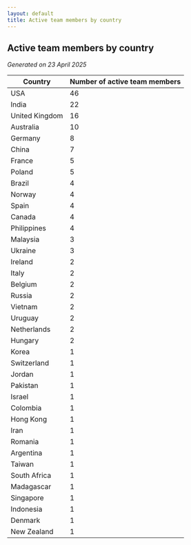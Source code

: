 ```yaml
---
layout: default
title: Active team members by country
---
```

## Active team members by country
*Generated on 23 April 2025*

| Country | Number of active team members |
| --- | --- |
| USA | 46 |
| India | 22 |
| United Kingdom | 16 |
| Australia | 10 |
| Germany | 8 |
| China | 7 |
| France | 5 |
| Poland | 5 |
| Brazil | 4 |
| Norway | 4 |
| Spain | 4 |
| Canada | 4 |
| Philippines | 4 |
| Malaysia | 3 |
| Ukraine | 3 |
| Ireland | 2 |
| Italy | 2 |
| Belgium | 2 |
| Russia | 2 |
| Vietnam | 2 |
| Uruguay | 2 |
| Netherlands | 2 |
| Hungary | 2 |
| Korea | 1 |
| Switzerland | 1 |
| Jordan | 1 |
| Pakistan | 1 |
| Israel | 1 |
| Colombia | 1 |
| Hong Kong | 1 |
| Iran | 1 |
| Romania | 1 |
| Argentina | 1 |
| Taiwan | 1 |
| South Africa | 1 |
| Madagascar | 1 |
| Singapore | 1 |
| Indonesia | 1 |
| Denmark | 1 |
| New Zealand | 1 |
